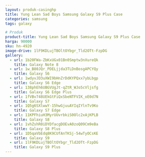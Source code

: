 ```yaml
---
layout: produk-casinghp
title: Yung Lean Sad Boys Samsung Galaxy S9 Plus Case
categories: samsung
tags: galaxy

# Produk
product-title: Yung Lean Sad Boys Samsung Galaxy S9 Plus Case
harga: 90000
sku: hn-4920
image-drive: 1lF9KDLujTBOltOYbgr_Tld2OTt-FzpDG
gallery:
  - url: 1b20FWa-ZbKxUGx01Bn0Smptw3nXureQk
    title: Galaxy Note 8
  - url: 1w_B80JQr_PDELjjda3TLDnBosgAPCYQy
    title: Galaxy S6
  - url: 1wdyvJD3uXWI9bHnZrDdKYPQxx7ybLbgp
    title: Galaxy S6 Edge
  - url: 138phEh6UBGVUgJt-qZtR_WJo5cVljsfg
    title: Galaxy S6 Edge Plus
  - url: 1fVBv748UEkGtFiQxSbeNTFVIK_oE0d7N
    title: Galaxy S7
  - url: 1Q5g6SXlwwY-15hwGjuuAYIqIYlnTv9Ko
    title: Galaxy S7 Edge
  - url: 11KPFhiuH3MyrUUvrbkiS0Olc2xAjKPLB
    title: Galaxy S8
  - url: 1vhZshR0iDYDfacgDOEvA0zoQ09Cm9eBa
    title: Galaxy S8 Plus
  - url: 1D5qaVbEdq8K9CUfAnTKSj-54wTyOCsKE
    title: Galaxy S9
  - url: 1lF9KDLujTBOltOYbgr_Tld2OTt-FzpDG
    title: Galaxy S9 Plus
---
```

